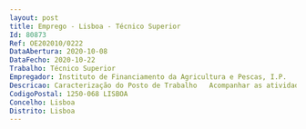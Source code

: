 ```yaml
--- 
layout: post
title: Emprego - Lisboa - Técnico Superior
Id: 80873
Ref: OE202010/0222
DataAbertura: 2020-10-08
DataFecho: 2020-10-22
Trabalho: Técnico Superior
Empregador: Instituto de Financiamento da Agricultura e Pescas, I.P.
Descricao: Caracterização do Posto de Trabalho   Acompanhar as atividades do Departamento de Sistemas de Informação (DSI) que asseguram a certificação do SGSI do IFAP na norma ISO IEC 27001 2013o	Execução contínua e permanente de controlos de segurança do SGSI o	Gestão e acompanhamento de todos os incidentes de segurança sob responsabilidade do DSI o	Apoio e acompanhamento da Área de Coordenação de Segurança e participação no CSSI o	Revisão periódica de planos de ações de segurança o	Assessorar o Comité de segurança do DSI o	Assessorar o Responsável de Segurança do DSI o	Gestão e acompanhamento da Análise e Tratamentos de Riscos do DSI o	Acompanhamento das auditorias internas e de certificação do SGSI, no âmbito do DSI o	Apoio às ações de sensibilização e divulgação.  Acompanhamento de Auditoriaso	Acompanhamento e monitorização das auditorias, nomeadamente de certificação de contas, no âmbito do DSI.  Ações de acompanhamento TIC no âmbito das Funções Delegadaso	Acompanhar as ações de acompanhamento anuais, e respetivos follow up às entidades com Funções Delegadas, com o objetivo de avaliar o grau de cumprimento das políticas, normas e procedimentos alinhados com a norma ISO27002.
CodigoPostal: 1250-068 LISBOA
Concelho: Lisboa
Distrito: Lisboa
--- 
```

